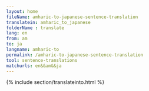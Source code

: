 ```yaml
---
layout: home
fileName: amharic-to-japanese-sentence-translation
translatein: amharic_to_japanese
folderName : translate
lang: en
from: am
to: ja
langname: amharic-to
permalink: /amharic-to-japanese-sentence-translation
tool: sentence-translations
matchurls: en&&am&&ja
---
```

{% include section/translateinto.html %}
